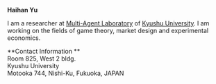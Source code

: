   **Haihan Yu**
                   
I am a researcher at [Multi-Agent Laboratory](http://www.agent.inf.kyushu-u.ac.jp/) of [Kyushu University](http://www.kyushu-u.ac.jp/en/).
I am working on the fields of game theory, market design and experimental economics.

**Contact Information  **  
Room 825, West 2 bldg.  
Kyushu University  
Motooka 744, Nishi-Ku, Fukuoka, JAPAN
